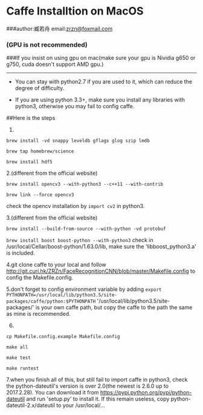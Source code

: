 # Caffe Installtion on MacOS


###author:臧若舟 email:zrzn@foxmail.com

### (GPU  is not recommended)


###If you insist on using gpu on mac(make sure your gpu is Nividia g650 or g750, cuda doesn't support AMD gpu.)

----------

* You can stay with python2.7 if you are used to it, which can reduce the degree of difficulty.

* If you are using python 3.3+, make sure you install any libraries with python3, otherwise you may fail to config caffe.

##Here is the steps

1.

`brew install -vd snappy leveldb gflags glog szip lmdb`

`brew tap homebrew/science`

`brew install hdf5`
	
2.(different from the official website)

`brew install opencv3 --with-python3 --c++11 --with-contrib`

`brew link --force opencv3`

check the opencv installation by `import cv2` in python3.

3.(different from the official website)

`brew install --build-from-source --with-python -vd protobuf`
  
`brew install boost boost-python --with-python3`
  check in /usr/local/Cellar/boost-python/1.63.0/lib, make sure the 'libboost_python3.a' is included.
 
4.git clone caffe to your local and follow <http://git.curi.hk/ZRZn/FaceRecognitionCNN/blob/master/Makefile.config> to config the Makefile.config.

5.don't forget to config environment variable by adding
`export PYTHONPATH=/usr/local/lib/python3.5/site-packages/caffe/python:$PYTHONPATH` '/usr/local/lib/python3.5/site-packages/' is your own caffe path, but copy the caffe to the path the same as mine is recommended.
  
6.

`cp Makefile.config.example Makefile.config`

`make all`

`make test`

`make runtest`

7.when you finish all of this, but still fail to import caffe in python3, check the python-dateutil's version is over 2.0(the newest is 2.6.0 up to 2017.2.28). You can download it from <https://pypi.python.org/pypi/python-dateutil> and run 'setup.py' to install it. If this remain useless, copy python-dateutil-2.x/dateutil to your /usr/local/...